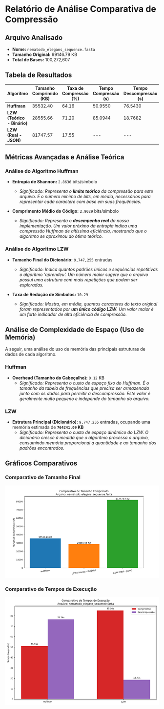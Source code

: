 # Relatório de Análise Comparativa de Compressão

## Arquivo Analisado
- **Nome:** `nematodo_elegans_sequence.fasta`
- **Tamanho Original:** 99146.79 KB
- **Total de Bases:** 100,272,607

## Tabela de Resultados

| Algoritmo | Tamanho Comprimido (KB) | Taxa de Compressão (%) | Tempo Compressão (s) | Tempo Descompressão (s) |
|---|---|---|---|---|
| **Huffman** | 35532.40 | 64.16 | 50.9550 | 76.5430 |
| **LZW (Teórico - Binário)** | 28555.66 | 71.20 | 85.0944 | 18.7682 |
| **LZW (Real - JSON)** | 81747.57 | 17.55 | --- | --- |

## Métricas Avançadas e Análise Teórica

### Análise do Algoritmo Huffman

- **Entropia de Shannon:** `2.8636` bits/símbolo
  - *Significado: Representa o **limite teórico** da compressão para este arquivo. É o número mínimo de bits, em média, necessários para representar cada caractere com base em suas frequências.*

- **Comprimento Médio do Código:** `2.9029` bits/símbolo
  - *Significado: Representa o **desempenho real** da nossa implementação. Um valor próximo da entropia indica uma compressão Huffman de altíssima eficiência, mostrando que o algoritmo se aproximou do ótimo teórico.*

### Análise do Algoritmo LZW

- **Tamanho Final do Dicionário:** `9,747,255` entradas
  - *Significado: Indica quantos padrões únicos e sequências repetitivas o algoritmo 'aprendeu'. Um número maior sugere que o arquivo possui uma estrutura com mais repetições que podem ser exploradas.*

- **Taxa de Redução de Símbolos:** `10.29`
  - *Significado: Mostra, em média, quantos caracteres do texto original foram representados por **um único código LZW**. Um valor maior é um forte indicador de alta eficiência de compressão.*


## Análise de Complexidade de Espaço (Uso de Memória)

A seguir, uma análise do uso de memória das principais estruturas de dados de cada algoritmo.

### Huffman

- **Overhead (Tamanho do Cabeçalho):** `0.12` KB
  - *Significado: Representa o custo de espaço fixo do Huffman. É o tamanho da tabela de frequências que precisa ser armazenada junto com os dados para permitir a descompressão. Este valor é geralmente muito pequeno e independe do tamanho do arquivo.*

### LZW

- **Estrutura Principal (Dicionário):** `9,747,255` entradas, ocupando uma memória estimada de **`764241.09` KB**
  - *Significado: Representa o custo de espaço dinâmico do LZW. O dicionário cresce à medida que o algoritmo processa o arquivo, consumindo memória proporcional à quantidade e ao tamanho dos padrões encontrados.*


## Gráficos Comparativos

### Comparativo de Tamanho Final
![Comparativo de Tamanho](../graficos/nematodo_elegans_sequence_comparativo_tamanho.png)

### Comparativo de Tempos de Execução
![Comparativo de Tempo](../graficos/nematodo_elegans_sequence_comparativo_tempo.png)
